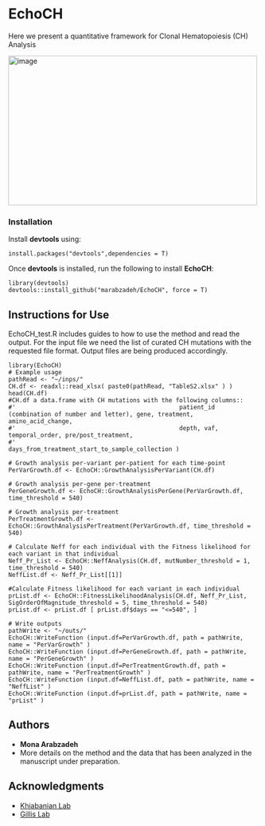 # EchoCH 
Here we present a quantitative framework for Clonal Hematopoiesis (CH) Analysis 

<img width="500" height="300" alt="image" src="https://github.com/user-attachments/assets/e603bc7e-538e-4f4f-b17b-ed74d2658164" />


### Installation

Install **devtools** using:
```
install.packages("devtools",dependencies = T)
```
Once **devtools** is installed, run the following to install **EchoCH**:
```
library(devtools)
devtools::install_github("marabzadeh/EchoCH", force = T)
```
## Instructions for Use

EchoCH_test.R includes guides to how to use the method and read the output. 
For the input file we need the list of curated CH mutations with the requested file format. 
Output files are being produced accordingly. 

```
library(EchoCH)
# Example usage
pathRead <- "~/inps/"
CH.df <- readxl::read_xlsx( paste0(pathRead, "TableS2.xlsx" ) )
head(CH.df)
#CH.df a data.frame with CH mutations with the following columns::
#'                                              patient_id (combination of number and letter), gene, treatment, amino_acid_change,
#'                                              depth, vaf, temporal_order, pre/post_treatment,
#'                                              days_from_treatment_start_to_sample_collection )

```

```
# Growth analysis per-variant per-patient for each time-point
PerVarGrowth.df <- EchoCH::GrowthAnalysisPerVariant(CH.df)
```
```
# Growth analysis per-gene per-treatment
PerGeneGrowth.df <- EchoCH::GrowthAnalysisPerGene(PerVarGrowth.df, time_threshold = 540)
```
```
# Growth analysis per-treatment
PerTreatmentGrowth.df <- EchoCH::GrowthAnalysisPerTreatment(PerVarGrowth.df, time_threshold = 540)
```
```
# Calculate Neff for each individual with the Fitness likelihood for each variant in that individual
Neff_Pr_List <- EchoCH::NeffAnalysis(CH.df, mutNumber_threshold = 1, time_threshold = 540)
NeffList.df <- Neff_Pr_List[[1]]

#Calculate Fitness likelihood for each variant in each individual
prList.df <- EchoCH::FitnessLikelihoodAnalysis(CH.df, Neff_Pr_List, SigOrderOfMagnitude_threshold = 5, time_threshold = 540)
prList.df <- prList.df [ prList.df$days == "<=540", ]
```
```
# Write outputs
pathWrite <- "~/outs/"
EchoCH::WriteFunction (input.df=PerVarGrowth.df, path = pathWrite, name = "PerVarGrowth" )
EchoCH::WriteFunction (input.df=PerGeneGrowth.df, path = pathWrite, name = "PerGeneGrowth" )
EchoCH::WriteFunction (input.df=PerTreatmentGrowth.df, path = pathWrite, name = "PerTreatmentGrowth" )
EchoCH::WriteFunction (input.df=NeffList.df, path = pathWrite, name = "NeffList" )
EchoCH::WriteFunction (input.df=prList.df, path = pathWrite, name = "prList" )
```

## Authors
* **Mona Arabzadeh**
* More details on the method and the data that has been analyzed in the manuscript under preparation. 

## Acknowledgments
* [Khiabanian Lab](https://khiabanian-lab.org)
* [Gillis Lab](https://www.moffitt.org/research-science/researchers/nancy-gillis-johnson/)
